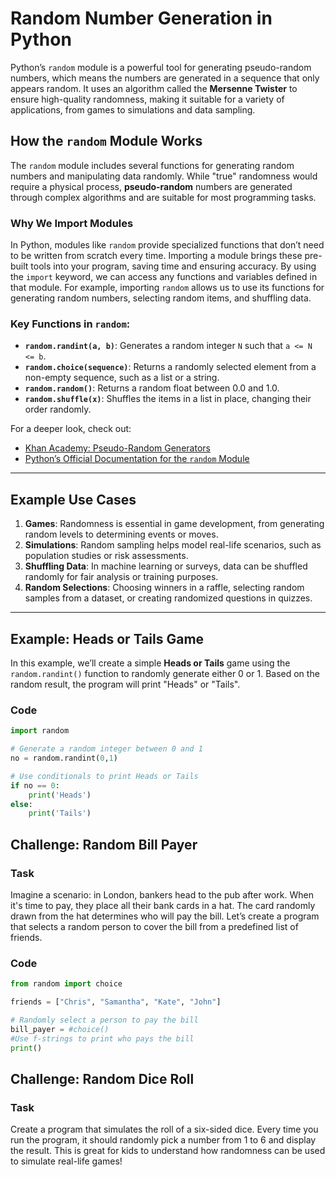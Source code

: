 
# Random Number Generation in Python

Python’s `random` module is a powerful tool for generating pseudo-random numbers, which means the numbers are generated in a sequence that only appears random. It uses an algorithm called the **Mersenne Twister** to ensure high-quality randomness, making it suitable for a variety of applications, from games to simulations and data sampling.

## How the `random` Module Works

The `random` module includes several functions for generating random numbers and manipulating data randomly. While "true" randomness would require a physical process, **pseudo-random** numbers are generated through complex algorithms and are suitable for most programming tasks.

### Why We Import Modules

In Python, modules like `random` provide specialized functions that don’t need to be written from scratch every time. Importing a module brings these pre-built tools into your program, saving time and ensuring accuracy. By using the `import` keyword, we can access any functions and variables defined in that module. For example, importing `random` allows us to use its functions for generating random numbers, selecting random items, and shuffling data.

### Key Functions in `random`:

- **`random.randint(a, b)`**: Generates a random integer `N` such that `a <= N <= b`.
- **`random.choice(sequence)`**: Returns a randomly selected element from a non-empty sequence, such as a list or a string.
- **`random.random()`**: Returns a random float between 0.0 and 1.0.
- **`random.shuffle(x)`**: Shuffles the items in a list in place, changing their order randomly.

For a deeper look, check out:
- [Khan Academy: Pseudo-Random Generators](https://www.khanacademy.org/computing/computer-science/cryptography/cs-prngs/a/pseudo-random-generators)
- [Python’s Official Documentation for the `random` Module](https://docs.python.org/3/library/random.html)

---

## Example Use Cases

1. **Games**: Randomness is essential in game development, from generating random levels to determining events or moves.
2. **Simulations**: Random sampling helps model real-life scenarios, such as population studies or risk assessments.
3. **Shuffling Data**: In machine learning or surveys, data can be shuffled randomly for fair analysis or training purposes.
4. **Random Selections**: Choosing winners in a raffle, selecting random samples from a dataset, or creating randomized questions in quizzes.

---

## Example: Heads or Tails Game

In this example, we’ll create a simple **Heads or Tails** game using the `random.randint()` function to randomly generate either 0 or 1. Based on the random result, the program will print "Heads" or "Tails".

### Code

```python
import random

# Generate a random integer between 0 and 1
no = random.randint(0,1)

# Use conditionals to print Heads or Tails
if no == 0:
    print('Heads')
else:
    print('Tails')
```
## Challenge: Random Bill Payer

### Task

Imagine a scenario: in London, bankers head to the pub after work. When it's time to pay, they place all their bank cards in a hat. The card randomly drawn from the hat determines who will pay the bill. Let’s create a program that selects a random person to cover the bill from a predefined list of friends.

### Code

```python
from random import choice

friends = ["Chris", "Samantha", "Kate", "John"]

# Randomly select a person to pay the bill
bill_payer = #choice()
#Use f-strings to print who pays the bill
print()
```

## Challenge: Random Dice Roll

### Task

Create a program that simulates the roll of a six-sided dice. Every time you run the program, it should randomly pick a number from 1 to 6 and display the result. This is great for kids to understand how randomness can be used to simulate real-life games!


